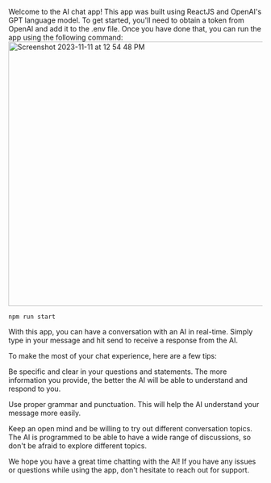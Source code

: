 Welcome to the AI chat app! This app was built using ReactJS and OpenAI's GPT language model. To get started, you'll need to obtain a token from OpenAI and add it to the .env file. Once you have done that, you can run the app using the following command:
<img width="524" alt="Screenshot 2023-11-11 at 12 54 48 PM" src="https://github.com/bongoyo2006/ChatBot/assets/26642197/a4f0f94b-3f3e-46f3-a1d3-880b57b116f2">



```
npm run start
```

With this app, you can have a conversation with an AI in real-time. Simply type in your message and hit send to receive a response from the AI.

To make the most of your chat experience, here are a few tips:

Be specific and clear in your questions and statements. The more information you provide, the better the AI will be able to understand and respond to you.

Use proper grammar and punctuation. This will help the AI understand your message more easily.

Keep an open mind and be willing to try out different conversation topics. The AI is programmed to be able to have a wide range of discussions, so don't be afraid to explore different topics.

We hope you have a great time chatting with the AI! If you have any issues or questions while using the app, don't hesitate to reach out for support.
